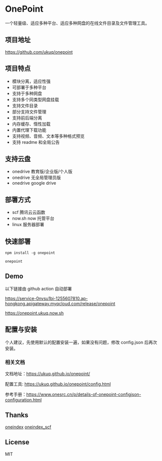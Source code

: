 # OnePoint

一个轻量级、适应多种平台、适应多种网盘的在线文件目录及文件管理工具。

## 项目地址

https://github.com/ukuq/onepoint

## 项目特点
  
- 模块分离，适应性强
- 可部署于多种平台
- 支持于多种网盘
- 支持多个同类型网盘挂载
- 支持文件目录
- 部分支持文件管理
- 支持前后端分离
- 内存缓存、惰性加载
- 内置代理下载功能
- 支持视频、音频、文本等多种格式预览
- 支持 readme 和全局公告

## 支持云盘

- onedrive 教育版/企业版/个人版
- onedrive 无全局管理员版
- onedrive google drive

## 部署方式

- scf 腾讯云云函数
- now.sh now 托管平台
- linux 服务器部署

## 快速部署

`npm install -g onepoint`

`onepoint`

## Demo

以下链接由 github action 自动部署

https://service-0nvsu1bi-1255607810.ap-hongkong.apigateway.myqcloud.com/release/onepoint

https://onepoint.ukuq.now.sh

## 配置与安装

个人建议，先使用默认的配置安装一遍，如果没有问题，修改 config.json 后再次安装。

### 相关文档

文档地址：https://ukuq.github.io/onepoint/

配置工具: https://ukuq.github.io/onepoint/config.html

参考手册：https://www.onesrc.cn/p/details-of-onepoint-configjson-configuration.html

## Thanks

[oneindex](https://github.com/donwa/oneindex)
[oneindex_scf](https://github.com/qkqpttgf/OneDrive_SCF)

## License

MIT
